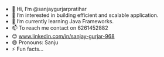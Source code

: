 - 👋 Hi, I’m @sanjaygurjarpratihar
- 👀 I’m interested in building efficient and scalable application. 
- 🌱 I’m currently learning Java Frameworks.
- 📫 To reach me contact on 6261452882
- 😊 www.linkedin.com/in/sanjay-gurjar-968
- 😄 Pronouns: Sanju 
- ⚡ Fun facts...
